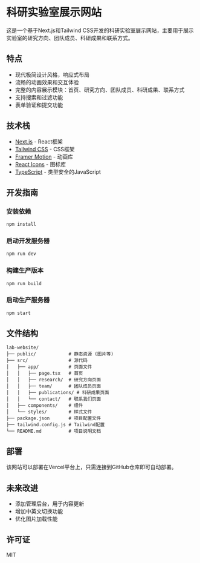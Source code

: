 # 科研实验室展示网站

这是一个基于Next.js和Tailwind CSS开发的科研实验室展示网站，主要用于展示实验室的研究方向、团队成员、科研成果和联系方式。

## 特点

- 现代极简设计风格，响应式布局
- 流畅的动画效果和交互体验
- 完整的内容展示模块：首页、研究方向、团队成员、科研成果、联系方式
- 支持搜索和过滤功能
- 表单验证和提交功能

## 技术栈

- [Next.js](https://nextjs.org/) - React框架
- [Tailwind CSS](https://tailwindcss.com/) - CSS框架
- [Framer Motion](https://www.framer.com/motion/) - 动画库
- [React Icons](https://react-icons.github.io/react-icons/) - 图标库
- [TypeScript](https://www.typescriptlang.org/) - 类型安全的JavaScript

## 开发指南

### 安装依赖

```bash
npm install
```

### 启动开发服务器

```bash
npm run dev
```

### 构建生产版本

```bash
npm run build
```

### 启动生产服务器

```bash
npm start
```

## 文件结构

```
lab-website/
├── public/            # 静态资源 (图片等)
├── src/               # 源代码
│   ├── app/           # 页面文件
│   │   ├── page.tsx   # 首页
│   │   ├── research/  # 研究方向页面
│   │   ├── team/      # 团队成员页面
│   │   ├── publications/ # 科研成果页面
│   │   └── contact/   # 联系我们页面
│   ├── components/    # 组件
│   └── styles/        # 样式文件
├── package.json       # 项目配置文件
├── tailwind.config.js # Tailwind配置
└── README.md          # 项目说明文档
```

## 部署

该网站可以部署在Vercel平台上，只需连接到GitHub仓库即可自动部署。

## 未来改进

- 添加管理后台，用于内容更新
- 增加中英文切换功能
- 优化图片加载性能

## 许可证

MIT 